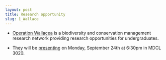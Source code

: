 ```yaml
---
layout: post
title: Research opportunity
slug: 1_Wallace
---
```



* [Operation Wallacea](https://www.opwall.com/) is a biodiversity and conservation management research network providing research opportunities for undergraduates.

* They will be [presenting](/materials/wallace.pdf) on Monday, September 24th at 6:30pm in MDCL 3020.

